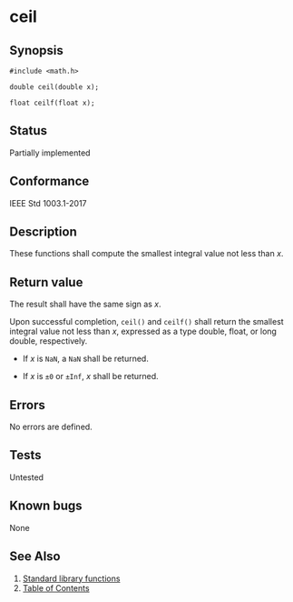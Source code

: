 # ceil

## Synopsis

`#include <math.h>`

`double ceil(double x);`

`float ceilf(float x);`

## Status

Partially implemented

## Conformance

IEEE Std 1003.1-2017

## Description

These functions shall compute the smallest integral value not less than _x_.

## Return value

The result shall have the same sign as _x_.

Upon successful completion, `ceil()` and `ceilf()` shall return the smallest integral value not less than _x_, expressed
as a type double, float, or long double, respectively.

* If _x_ is `NaN`, a `NaN` shall be returned.

* If _x_ is `±0` or `±Inf`, _x_ shall be returned.

## Errors

No errors are defined.

## Tests

Untested

## Known bugs

None

## See Also

1. [Standard library functions](../functions.md)
2. [Table of Contents](../../../README.md)
